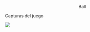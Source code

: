 <center>Ball</center>
<p>Capturas del juego</p>
<img src=https://github.com/ERICK-DANIEL/PygameBall/assets/146472894/17760e5d-0a96-428a-90fb-7e22d2aa490e>
